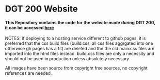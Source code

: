 # DGT 200 Website

#### This Repository contains the code for the website made during DGT 200, it can be accessed [here](https://aiqbal-hhs.github.io/91891-3---develop-a-digital-media-outcome-levibland/)

NOTES:
If deploying to a hosting service different to github pages, it is preferred that the css build files (build.css, all css files aggrgated into one otherwise gh pages has a fit) are deleted and the the old main.css files are imported into the html files instead. build.css files are only a necessity and should not be used in production unless absolutely necessary.

All images have been source from copyright free sources, no copyright references are needed.
